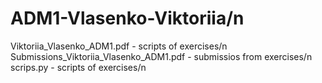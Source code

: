 # ADM1-Vlasenko-Viktoriia/n
Viktoriia_Vlasenko_ADM1.pdf - scripts of exercises/n
Submissions_Viktoriia_Vlasenko_ADM1.pdf - submissios from exercises/n
scrips.py - scripts of exercises/n
